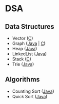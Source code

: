 # DSA

## Data Structures

- Vector ([C](C/Vector))
- Graph ([Java](Java/Graph) | [C](C/Graph))
- Heap ([Java](Java/Heap))
- LinkedList ([Java](Java/LinkedList))
- Stack ([C](C/Stack))
- Trie ([Java](Java/Trie))

## Algorithms

- Counting Sort ([Java](Java/Sorting/countingSort.java))
- Quick Sort ([Java](Java/Sorting/quickSort.java))
